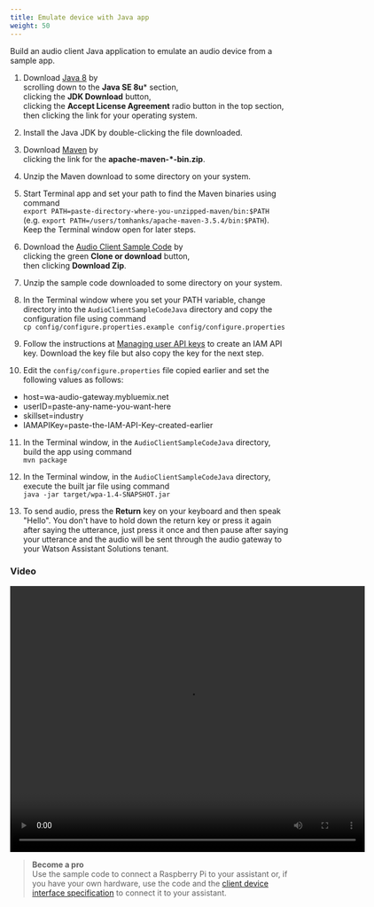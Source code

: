 ```yaml
---
title: Emulate device with Java app
weight: 50
---
```


Build an audio client Java application to emulate an audio device from a sample app.  

1. Download [Java 8](http://www.oracle.com/technetwork/java/javase/downloads) by <br/> scrolling down to the **Java SE 8u*** section,<br/> clicking the **JDK Download** button,<br/> clicking the **Accept License Agreement** radio button in the top section,<br/> then clicking the link for your operating system.

2. Install the Java JDK by double-clicking the file downloaded.

3. Download [Maven](https://maven.apache.org/download.cgi) by <br/> 
clicking the link for the **apache-maven-*-bin.zip**.

4. Unzip the Maven download to some directory on your system.

5. Start Terminal app and set your path to find the Maven binaries using command <br/>
 `export PATH=paste-directory-where-you-unzipped-maven/bin:$PATH`<br/>
 (e.g. `export PATH=/users/tomhanks/apache-maven-3.5.4/bin:$PATH`).  Keep the Terminal window open for later steps.

6. Download the [Audio Client Sample Code](https://github.com/Watson-Personal-Assistant/AudioClientSampleCodeJava) by <br/> clicking the green **Clone or download** button, <br/> then clicking **Download Zip**.

7. Unzip the sample code downloaded to some directory on your system.

8. In the Terminal window where you set your PATH variable, change directory into the `AudioClientSampleCodeJava` directory and copy the configuration file using command <br/>
 `cp config/configure.properties.example config/configure.properties`

9. Follow the instructions at [Managing user API keys](https://console.bluemix.net/docs/iam/userid_keys.html#userapikey) to create an IAM API key.  Download the key file but also copy the key for the next step.

10. Edit the `config/configure.properties` file copied earlier and set the following values as follows:
  - host=wa-audio-gateway.mybluemix.net
  - userID=paste-any-name-you-want-here
  - skillset=industry
  - IAMAPIKey=paste-the-IAM-API-Key-created-earlier

11. In the Terminal window, in the `AudioClientSampleCodeJava` directory, build the app using command <br/>
`mvn package`

12. In the Terminal window, in the `AudioClientSampleCodeJava` directory, execute the built jar file using command <br/>
`java -jar target/wpa-1.4-SNAPSHOT.jar`

13. To send audio, press the **Return** key on your keyboard and then speak "Hello".  You don't have to hold down the return key or press it again after saying the utterance, just press it once and then pause after saying your utterance and the audio will be sent through the audio gateway to your Watson Assistant Solutions tenant.

### Video
<video width="640" height="480" controls>
  <source src="{{site.baseurl}}/trial/videos/emulate-device.mp4" type="video/mp4">
Your browser does not support the video tag.
</video>

> **Become a pro**<br>
Use the sample code to connect a Raspberry Pi to your assistant or, if you have your own hardware, use the code and the [client device interface specification]({{site.baseurl}}/audio/interface/) to connect it to your assistant.